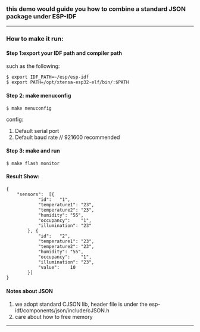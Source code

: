 ### this demo would guide you how to combine a standard JSON package under ESP-IDF  
------------------------------------------------------------------------

### How to make it run:
#### Step 1:export your IDF path and compiler path
such as the following:
```
$ export IDF_PATH=~/esp/esp-idf
$ export PATH=/opt/xtensa-esp32-elf/bin/:$PATH
```
#### Step 2: make menuconfig
```
$ make menuconfig
```
config:
1. Default serial port
2. Default baud rate // 921600 recommended

#### Step 3: make and run
```
$ make flash monitor
```

#### Result Show:

```
{
    "sensors":  [{
            "id":   "1",
            "temperature1": "23",
            "temperature2": "23",
            "humidity": "55",
            "occupancy":    "1",
            "illumination": "23"
        }, {
            "id":   "2",
            "temperature1": "23",
            "temperature2": "23",
            "humidity": "55",
            "occupancy":    "1",
            "illumination": "23",
            "value":    10
        }]
}

```

#### Notes about JSON 

1. we adopt standard CJSON lib, header file is under the esp-idf/components/json/include/cJSON.h
2. care about how to free memory

------------------------------------------------------------------------  



